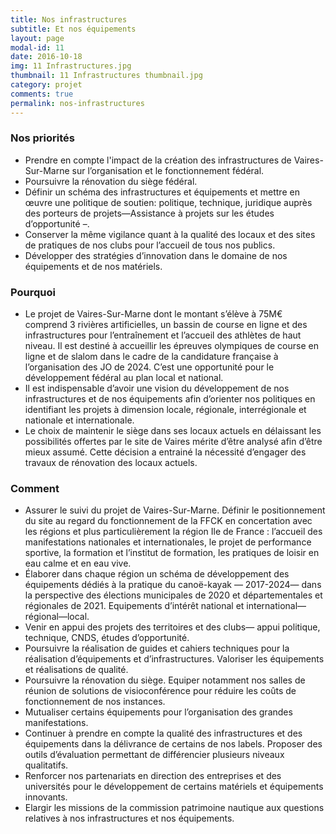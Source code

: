 ```yaml
---
title: Nos infrastructures
subtitle: Et nos équipements
layout: page
modal-id: 11
date: 2016-10-18
img: 11 Infrastructures.jpg
thumbnail: 11 Infrastructures thumbnail.jpg
category: projet
comments: true
permalink: nos-infrastructures
---
```


### Nos priorités

  - Prendre en compte l'impact de la création des infrastructures de Vaires-Sur-Marne sur l’organisation et le fonctionnement fédéral.
  - Poursuivre la rénovation du siège fédéral.
  - Définir un schéma des infrastructures et équipements et mettre en œuvre une politique de soutien: politique, technique, juridique auprès des porteurs de projets—Assistance à projets sur les études d’opportunité –.
  - Conserver la même vigilance quant à la qualité des locaux et des sites de pratiques de nos clubs pour l’accueil de tous nos publics.
  - Développer des stratégies d’innovation dans le domaine de nos équipements et de nos matériels.

### Pourquoi

  - Le projet de Vaires-Sur-Marne dont le montant s’élève à 75M€ comprend 3 rivières artificielles, un bassin de course en ligne et des infrastructures pour l’entraînement et l’accueil des athlètes de haut niveau. Il est destiné à accueillir les épreuves olympiques de course en ligne et de slalom dans le cadre de la candidature française à l’organisation des JO de 2024. C’est une opportunité pour le développement fédéral au plan local et national.
  - Il est indispensable d’avoir une vision du développement de nos infrastructures et de nos équipements afin d’orienter nos politiques en identifiant les projets à dimension locale, régionale, interrégionale et nationale et internationale.
  - Le choix de maintenir le siège dans ses locaux actuels en délaissant les possibilités offertes par le site de Vaires mérite d’être analysé afin d’être mieux assumé. Cette décision a entrainé la nécessité d’engager des travaux de rénovation des locaux actuels.

### Comment

  - Assurer le suivi du projet de Vaires-Sur-Marne. Définir le positionnement du site au regard du fonctionnement de la FFCK en concertation avec les régions et plus particulièrement la région Ile de France : l’accueil des manifestations nationales et internationales, le projet de performance sportive, la formation et l’institut de formation, les pratiques de loisir en eau calme et en eau vive.
  - Élaborer dans chaque région un schéma de développement des équipements dédiés à la pratique du canoë-kayak — 2017-2024— dans la perspective des élections municipales de 2020 et départementales et régionales de 2021. Equipements d’intérêt national et international—régional—local.
  - Venir en appui des projets des territoires et des clubs— appui politique, technique, CNDS, études d’opportunité.
  - Poursuivre la réalisation de guides et cahiers techniques pour la réalisation d’équipements et d’infrastructures. Valoriser les équipements et réalisations de qualité.
  - Poursuivre la rénovation du siège. Equiper notamment nos salles de réunion de solutions de visioconférence pour réduire les coûts de fonctionnement de nos instances.
  - Mutualiser certains équipements pour l’organisation des grandes manifestations.
  - Continuer à prendre en compte la qualité des infrastructures et des équipements dans la délivrance de certains de nos labels. Proposer des outils d’évaluation permettant de différencier plusieurs niveaux qualitatifs.
  - Renforcer nos partenariats en direction des entreprises et des universités pour le développement de certains matériels et équipements innovants.
  - Elargir les missions de la commission patrimoine nautique aux questions relatives à nos infrastructures et nos équipements.
